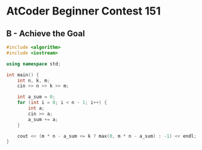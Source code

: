 # AtCoder Beginner Contest 151
## B - Achieve the Goal
```cpp
#include <algorithm>
#include <iostream>

using namespace std;

int main() {
    int n, k, m;
    cin >> n >> k >> m;

    int a_sum = 0;
    for (int i = 0; i < n - 1; i++) {
        int a;
        cin >> a;
        a_sum += a;
    }

    cout << (m * n - a_sum <= k ? max(0, m * n - a_sum) : -1) << endl;
}
```
